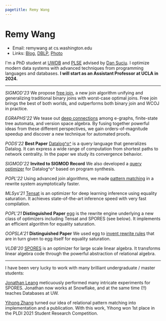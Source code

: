 ```yaml
---
pagetitle: Remy Wang
---
```


# Remy Wang

- Email: remywang at cs.washington.edu
- Links: [Blog](./blog/index.html), [DBLP](https://dblp.org/pid/185/9964.html), [Photo](./imgs/remywang.png)

I'm a PhD student at [UWDB](http://db.cs.washington.edu/) and [PLSE](http://uwplse.org/)
advised by [Dan Suciu](https://homes.cs.washington.edu/~suciu/).
I optimize modern data systems with advanced techniques from programming languages and databases. 
**I will start as an Assistant Professor at UCLA in 2024.**

___

_SIGMOD'23_ We propose [free join](https://arxiv.org/abs/2301.10841), a new join algorithm unifying and generalizing traditional binary joins with worst-case optimal joins. Free join brings the best of both worlds, and outperforms both binary join and WCOJ in practice.

_EGRAPHS'22_ We tease out [deep connections](https://remy.wang/reports/dfta.pdf) among e-graphs, finite-state tree automata, and version space algebra. By fusing together powerful ideas from these different perspectives, we gain orders-of-magnitude speedup and discover a new technique for automated proofs.

_PODS'22_ **Best Paper** [Datalog^o^](https://arxiv.org/abs/2105.14435) is a query language that generalizes Datalog. It can express a wide range of computation from shortest paths to network centrality. In the paper we study its convergence behavior.

_SIGMOD'22_ **Invited to SIGMOD Record** We also developed a [query optimizer](https://arxiv.org/abs/2202.10390) for Datalog^o^ based on program synthesis.

_POPL'22_ Using advanced join algorithms, we made [pattern matching](https://arxiv.org/abs/2108.02290) in a rewrite system asymptotically faster.

_MLSys'21_ [Tensat](https://github.com/uwplse/tensat) is an optimizer for deep learning inference using equality saturation. It achieves state-of-the-art inference speed with very fast compilation.

_POPL'21_ **Distinguished Paper** [egg](https://egraphs-good.github.io/) is the rewrite engine underlying a new class of optimizers including Tensat and SPORES (see below). It implements an efficient algorithm for equality saturation.

_OOPSLA'21_ **Distinguished Paper** We used egg to [invent rewrite rules](https://egraphs-good.github.io/) that are in turn given to egg itself for equality saturation.

_VLDB'20_ [SPORES](https://dl.acm.org/doi/10.14778/3407790.3407799) is an optimizer for large scale linear algebra. It transforms linear algebra code through the powerful abstraction of relational algebra.

___

I have been very lucky to work with many brilliant undergraduate / master students:

[Jonathan Leang](https://www.linkedin.com/in/jleang) meticuously performed many intricate experiments for SPORES. Jonathan now works at Snowflake, and at the same time (!!) teaches Databases at UW.

[Yihong Zhang](https://effect.systems/) turned our idea of relational pattern matching into implementation and a publication. With this work, Yihong won 1st place in the PLDI 2021 Student Research Competition.